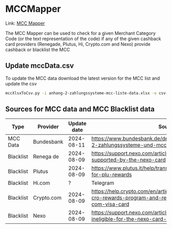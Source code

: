 # MCCMapper

Link: [MCC Mapper](https://toroid42.github.io/MCCMapper/)

The MCC Mapper can be used to check for a given Merchant Category Code (or the text representation of the code) if any
of the given cashback card providers (Renegade, Plutus, Hi, Crypto.com and Nexo) provide cashback or blacklist the MCC

## Update mccData.csv

To update the MCC data download the latest version for the MCC list and update the csv

```bash
mccXlsxToCsv.py -i anhang-2-zahlungssysteme-mcc-liste-data.xlsx -o csv-data/availableMccData.csv
```

## Sources for MCC data and MCC Blacklist data

| Type      | Provider   | Update date | Source                                                                                                                         |
|-----------|------------|-------------|--------------------------------------------------------------------------------------------------------------------------------|
| MCC Data  | Bundesbank | 2024-08-11  | https://www.bundesbank.de/de/service/meldewesen/anhang-2-zahlungssysteme-und-mcc-liste-858960                                  |
| Blacklist | Renega de  | 2024-08-09  | https://support.nexo.com/article/which-merchants-are-not-supported-by-the-nexo-card                                            |
| Blacklist | Plutus     | 2024-08-09  | https://www.plutus.it/help/transaction-types-not-eligible-for-plu-rewards                                                      |
| Blacklist | Hi.com     | ?           | Telegram                                                                                                                       |
| Blacklist | Crypto.com | 2024-08-09  | https://help.crypto.com/en/articles/4597450-restriction-of-cro-rewards-program-and-restricted-markets-for-crypto-com-visa-card |
| Blacklist | Nexo       | 2024-08-09  | https://support.nexo.com/article/what-transactions-are-ineligible-for-the-nexo-card-cashback                                   |
